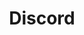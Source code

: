 ---
title: "Discord"
excerpt: "Coffee & Art is a discord server I co-run with [Wes](https://westlylafleur.com/) - it's a chill place to hang out, share your work, and engage in thoughtful discussion. New friends welcome."
header:
  image: /assets/images/discord-brands.svg
  teaser: /assets/images/discord-brands.svg
link: https://discord.gg/WkWfrNd7k3
---